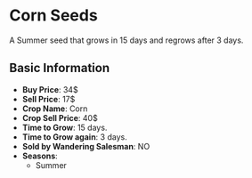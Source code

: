 # Corn Seeds

A Summer seed that grows in 15 days and regrows after 3 days.

## Basic Information

- **Buy Price**: 34$
- **Sell Price**: 17$
- **Crop Name**: Corn
- **Crop Sell Price**: 40$
- **Time to Grow**: 15 days.
- **Time to Grow again**: 3 days.
- **Sold by Wandering Salesman**: NO
- **Seasons**:
  - Summer